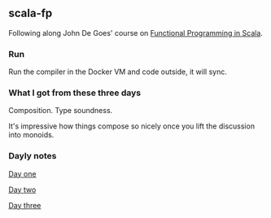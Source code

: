 ## scala-fp

Following along John De Goes' course on [Functional Programming in Scala](https://gist.github.com/jdegoes/97459c0045f373f4eaf126998d8f65dc).

### Run

Run the compiler in the Docker VM and code outside, it will sync.

### What I got from these three days

Composition. Type soundness.

It's impressive how things compose so nicely once you
lift the discussion into monoids.

### Dayly notes

[Day one](jdegoes-functional-scala/src/main/scala/net/degoes/01-essentials/)

[Day two](jdegoes-functional-scala/src/main/scala/net/degoes/02-abstractions/)

[Day three](jdegoes-functional-scala/src/main/scala/net/degoes/03-effects/)